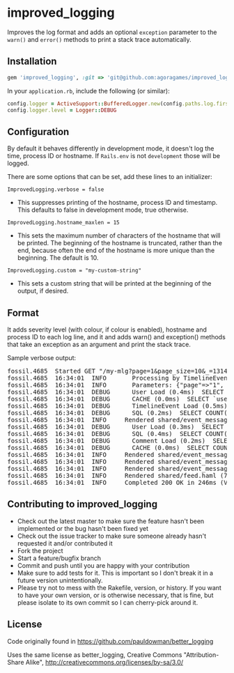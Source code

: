 # improved_logging

Improves the log format and adds an optional `exception` parameter to the 
`warn()` and `error()` methods to print a stack trace automatically.

## Installation

```ruby
gem 'improved_logging', :git => 'git@github.com:agoragames/improved_logging.git'
```

In your `application.rb`, include the following (or similar):

```ruby
config.logger = ActiveSupport::BufferedLogger.new(config.paths.log.first)
config.logger.level = Logger::DEBUG
```

## Configuration

By default it behaves differently in development mode, it doesn't log the time, 
process ID or hostname. If `Rails.env` is not `development` those will be logged.

There are some options that can be set, add these lines to an initializer:

`ImprovedLogging.verbose = false`

 * This suppresses printing of the hostname, process ID and timestamp. This 
defaults to false in development mode, true otherwise.

`ImprovedLogging.hostname_maxlen = 15`

 * This sets the maximum number of characters of the hostname that will be 
printed. The beginning of the hostname is truncated, rather than the end, 
because often the end of the hostname is more unique than the beginning. 
The default is 10.

`ImprovedLogging.custom = "my-custom-string"`

 * This sets a custom string that will be printed at the beginning of the 
output, if desired.

## Format

It adds severity level (with colour, if colour is enabled), hostname and 
process ID to each log line, and it and adds warn() and exception() methods that 
take an exception as an argument and print the stack trace.

Sample verbose output:

<pre>
fossil.4685  Started GET "/my-mlg?page=1&page_size=10&_=1314650041431" for 127.0.0.1 at 2011-08-29 16:34:01 -0400
fossil.4685  16:34:01  INFO       Processing by TimelineEventsController#personal_and_friends as JSON
fossil.4685  16:34:01  INFO       Parameters: {"page"=>"1", "page_size"=>"10", "_"=>"1314650041431"}
fossil.4685  16:34:01  DEBUG      User Load (0.4ms)  SELECT `users`.* FROM `users` WHERE `users`.`nickname` = 'AgoraDavid' LIMIT 1
fossil.4685  16:34:01  DEBUG      CACHE (0.0ms)  SELECT `users`.* FROM `users` WHERE `users`.`nickname` = 'AgoraDavid' LIMIT 1
fossil.4685  16:34:01  DEBUG      TimelineEvent Load (0.5ms)  SELECT `timeline_events`.* FROM `timeline_events` WHERE (actor_id IN (1)) ORDER BY updated_at DESC LIMIT 10 OFFSET 0
fossil.4685  16:34:01  DEBUG      SQL (0.2ms)  SELECT COUNT(*) FROM `votes` WHERE `votes`.`voteable_id` = 1 AND `votes`.`voteable_type` = 'TimelineEvent' AND `votes`.`vote` = 0
fossil.4685  16:34:01  INFO     Rendered shared/event_message_templates/_user_created.html.haml (1.7ms)
fossil.4685  16:34:01  DEBUG      User Load (0.3ms)  SELECT `users`.* FROM `users` WHERE `users`.`id` = 1 LIMIT 1
fossil.4685  16:34:01  DEBUG      SQL (0.4ms)  SELECT COUNT(*) FROM `comments` WHERE (`comments`.commentable_id = 1 AND `comments`.commentable_type = 'TimelineEvent')
fossil.4685  16:34:01  DEBUG      Comment Load (0.2ms)  SELECT `comments`.* FROM `comments` WHERE (`comments`.commentable_id = 1 AND `comments`.commentable_type = 'TimelineEvent')
fossil.4685  16:34:01  DEBUG      CACHE (0.0ms)  SELECT COUNT(*) FROM `comments` WHERE (`comments`.commentable_id = 1 AND `comments`.commentable_type = 'TimelineEvent')
fossil.4685  16:34:01  INFO     Rendered shared/event_message_templates/_new_comment_form.html.haml (8.2ms)
fossil.4685  16:34:01  INFO     Rendered shared/event_message_templates/_comments.html.haml (22.9ms)
fossil.4685  16:34:01  INFO     Rendered shared/event_message_templates/_message_template.html.haml (69.2ms)
fossil.4685  16:34:01  INFO     Rendered shared/feed.haml (72.6ms)
fossil.4685  16:34:01  INFO     Completed 200 OK in 246ms (Views: 3.4ms | ActiveRecord: 2.0ms)
</pre>

## Contributing to improved_logging

 * Check out the latest master to make sure the feature hasn't been implemented or the bug hasn't been fixed yet
 * Check out the issue tracker to make sure someone already hasn't requested it and/or contributed it
 * Fork the project
 * Start a feature/bugfix branch
 * Commit and push until you are happy with your contribution
 * Make sure to add tests for it. This is important so I don't break it in a future version unintentionally.
 * Please try not to mess with the Rakefile, version, or history. If you want to have your own version, or is otherwise necessary, that is fine, but please isolate to its own commit so I can cherry-pick around it.

## License

Code originally found in https://github.com/pauldowman/better_logging

Uses the same license as better_logging, 
Creative Commons "Attribution-Share Alike", http://creativecommons.org/licenses/by-sa/3.0/
